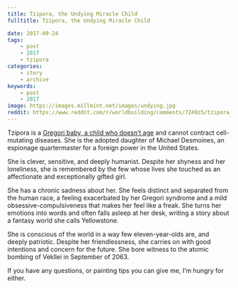 ```yaml
---
title: Tzipora, the Undying Miracle Child
fulltitle: Tzipora, the Undying Miracle Child

date: 2017-09-24
tags:
    - post
    - 2017
    - tzipora
categories:
    - story
    - archive
keywords:
    - post
    - 2017
image: https://images.millmint.net/images/undying.jpg
reddit: https://www.reddit.com/r/worldbuilding/comments/7249z5/tzipora_the_undying_miracle_child_vekllei/
---
```


Tzipora is a [Gregori baby, a child who doesn’t age](https://www.reddit.com/r/worldbuilding/comments/6xtflc/tzipora_one_of_the_children_to_stop_ageing_vekllei/) and cannot contract cell-mutating diseases. She is the adopted daughter of Michael Desmoines, an espionage quartermaster for a foreign power in the United States.

She is clever, sensitive, and deeply humanist. Despite her shyness and her loneliness, she is remembered by the few whose lives she touched as an affectionate and exceptionally gifted girl.

She has a chronic sadness about her. She feels distinct and separated from the human race, a feeling exacerbated by her Gregori syndrome and a mild obsessive-compulsiveness that makes her feel like a freak. She turns her emotions into words and often falls asleep at her desk, writing a story about a fantasy world she calls Yellowstone.

She is conscious of the world in a way few eleven-year-olds are, and deeply patriotic. Despite her friendlessness, she carries on with good intentions and concern for the future. She bore witness to the atomic bombing of Vekllei in September of 2063.

If you have any questions, or painting tips you can give me, I’m hungry for either.
